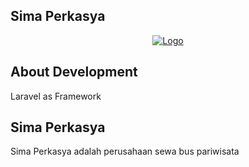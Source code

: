 
## Sima Perkasya
<p align="center"><a href="https://github.com/NadiyyaHasaniyyah/SimaPerkasya/" target="_blank"><img src="https://i.ibb.co.com/fMy473L/simaperkasya.png" alt="Logo"></a></p>



## About Development
Laravel as Framework


## Sima Perkasya

Sima Perkasya adalah perusahaan sewa bus pariwisata 
